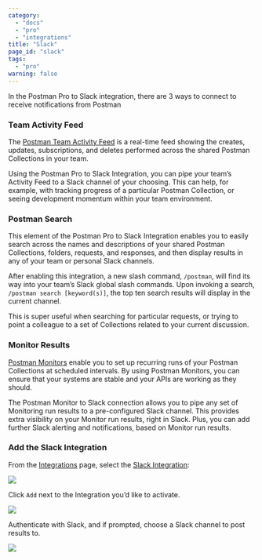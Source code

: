 ```yaml
---
category:
  - "docs"
  - "pro"
  - "integrations"
title: "Slack"
page_id: "slack"
tags: 
  - "pro"
warning: false
---
```


In the Postman Pro to Slack integration, there are 3 ways to connect to receive notifications from Postman

### Team Activity Feed

The [Postman Team Activity Feed](http://blog.getpostman.com/2016/10/27/new-more-useful-activity-feed-in-postman-collections/) is a real-time feed showing the creates, updates, subscriptions, and deletes performed across the shared Postman Collections in your team.

Using the Postman Pro to Slack Integration, you can pipe your team’s Activity Feed to a Slack channel of your choosing. This can help, for example, with tracking progress of a particular Postman Collection, or seeing development momentum within your team environment.

### Postman Search

This element of the Postman Pro to Slack Integration enables you to easily search across the names and descriptions of your shared Postman Collections, folders, requests, and responses, and then display results in any of your team or personal Slack channels.

After enabling this integration, a new slash command, `/postman`, will find its way into your team’s Slack global slash commands. Upon invoking a search, `/postman search [keyword(s)]`, the top ten search results will display in the current channel.

This is super useful when searching for particular requests, or trying to point a colleague to a set of Collections related to your current discussion.

### Monitor Results

[Postman Monitors](https://www.getpostman.com/docs/Monitors) enable you to set up recurring runs of your Postman Collections at scheduled intervals. By using Postman Monitors, you can ensure that your systems are stable and your APIs are working as they should.

The Postman Monitor to Slack connection allows you to pipe any set of Monitoring run results to a pre-configured Slack channel. This provides extra visibility on your Monitor run results, right in Slack. Plus, you can add further Slack alerting and notifications, based on Monitor run results.

### Add the Slack Integration

From the [Integrations](https://app.getpostman.com/dashboard/integrations) page, select the [Slack Integration](https://app.getpostman.com/dashboard/integrations):

![](https://lh3.googleusercontent.com/90Oaa-ddabG-kHy83WJulCH0GK4rCBkFl91L3eAazqW4JdKVEPbH7kgnJL-C_zX4H10rO3pS6LaVxC73hNZFwhngdUQ1Kx61g_4vE34ZvChzQ3eBF5T6ZYhTyAq4fdWE0dDNwa8)

Click `Add` next to the Integration you’d like to activate.

![](https://lh3.googleusercontent.com/SmrmbsqMG1Wba7KB-xCPPdheNb7Kwmg1kpgi0ekBZMcaYhEYgLZHHZ4QtvOc1zPDq8zj-PtXmQkr8m1GpnedOJF3EPG5c68XplahjZ7wEuMWkfiYVtHsrY4f5dhql5y9Gjhnty9)

Authenticate with Slack, and if prompted, choose a Slack channel to post results to.

![](https://lh3.googleusercontent.com/bqultUQ8dBzCD_ZY7grniRQmLwnGM-qR0pVdeAbcFqvuvm85L4UVEun2ON14IfAEbHkCRqQqF3ijSDYqXqXy_UBRiQFAMqh2cPu9Tn9ObI_4nxRUA1rucqZyCze7Og3WOI1h9RQ)

